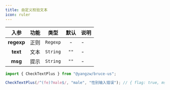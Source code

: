 ```yaml
---
title: 自定义校验文本
icon: ruler
---
```


入参|功能|类型|默认|说明
:-:|:-:|:-:|:-:|-
**regexp**|正则|`Regexp`|-|-
**text**|文本|`String`|`""`|-
**msg**|提示|`String`|`""`|-

```js
import { CheckTextPlus } from "@yangzw/bruce-us";

CheckTextPlus(/^(fe)?male$/, "male", "性别输入错误"); // { flag: true, msg: "" }
```
